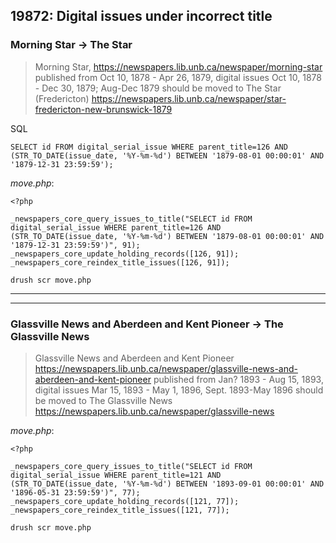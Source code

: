 ## 19872: Digital issues under incorrect title
### Morning Star -> The Star

> Morning Star, https://newspapers.lib.unb.ca/newspaper/morning-star published from Oct 10, 1878 - Apr 26, 1879, digital issues Oct 10, 1878 - Dec 30, 1879; Aug-Dec 1879 should be moved to The Star (Fredericton) https://newspapers.lib.unb.ca/newspaper/star-fredericton-new-brunswick-1879

SQL
```
SELECT id FROM digital_serial_issue WHERE parent_title=126 AND (STR_TO_DATE(issue_date, '%Y-%m-%d') BETWEEN '1879-08-01 00:00:01' AND '1879-12-31 23:59:59');
```

_move.php_:
```
<?php

_newspapers_core_query_issues_to_title("SELECT id FROM digital_serial_issue WHERE parent_title=126 AND (STR_TO_DATE(issue_date, '%Y-%m-%d') BETWEEN '1879-08-01 00:00:01' AND '1879-12-31 23:59:59')", 91);
_newspapers_core_update_holding_records([126, 91]);
_newspapers_core_reindex_title_issues([126, 91]);
```

```
drush scr move.php
```

<hr><hr>

### Glassville News and Aberdeen and Kent Pioneer -> The Glassville News

> Glassville News and Aberdeen and Kent Pioneer https://newspapers.lib.unb.ca/newspaper/glassville-news-and-aberdeen-and-kent-pioneer published from Jan? 1893 - Aug 15, 1893, digital issues Mar 15, 1893 - May 1, 1896, Sept. 1893-May 1896 should be moved to The Glassville News https://newspapers.lib.unb.ca/newspaper/glassville-news

_move.php_:
```
<?php

_newspapers_core_query_issues_to_title("SELECT id FROM digital_serial_issue WHERE parent_title=121 AND (STR_TO_DATE(issue_date, '%Y-%m-%d') BETWEEN '1893-09-01 00:00:01' AND '1896-05-31 23:59:59')", 77);
_newspapers_core_update_holding_records([121, 77]);
_newspapers_core_reindex_title_issues([121, 77]);
```

```
drush scr move.php
```
